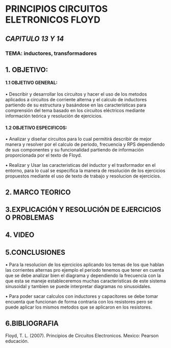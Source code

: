 # PRINCIPIOS CIRCUITOS ELETRONICOS FLOYD 

## *CAPITULO 13 Y 14* 

### TEMA: inductores, transformadores

## 1. OBJETIVO:
#### 1.1 OBJETIVO GENERAL: 
 
 •	Describir y desarrollar los circuitos y hacer el uso de los  metodos aplicados a circuitos de corriente alterna y el calculo de inductores partiendo de su estructura y basándose en las características para comprensión del tema basado en los circuitos eléctricos mediante información teórica y resolución de ejercicios. 
 
#### 1.2 OBJETIVO ESPECIFICOS:

•	  Analizar y diseñar circuitos  para lo cual permitirá describir de mejor manera y resolver por el calculo de periodo, frecuencia y RPS dependiendo de sus componentes y su funcionalidad partiendo de información proporcionada por el texto de Floyd.

•	  Realizar y Usar las caracteristicas del inductor y el trasformador en el entorno, para lo cual se especifica la manera de resolución de los ejercicios propuestos mediante el uso de texto de trabajo y resolucion de ejercicios. 

## 2. MARCO TEORICO

## 3.EXPLICACIÓN Y RESOLUCIÓN DE EJERCICIOS O PROBLEMAS

## 4. VIDEO

## 5.CONCLUSIONES
•	Para la resolucion de los ejercicios aplicando los temas de los que hablan las corrientes alternas pro ejemplo el periodo tenemos que tener en cuenta que se debe analizar bien el diagrama y dependiendo la frecuencia con la que esta se maneje estableceremos muchas caracteristicas de este sistema sinusoidal y tambien se puede interpretar diagramas no sinusoidales.

•	Para poder sacar calculos con inductores y capacitores se debe tomar encuenta que funcionan de forma contraria con los resistores pero se puede aplicar los mismos metodos que se aplicaron en los resistores. 

## 6.BIBLIOGRAFIA

Floyd, T. L. (2007). Principios de Circuitos Electronicos. Mexico: Pearson educación.
